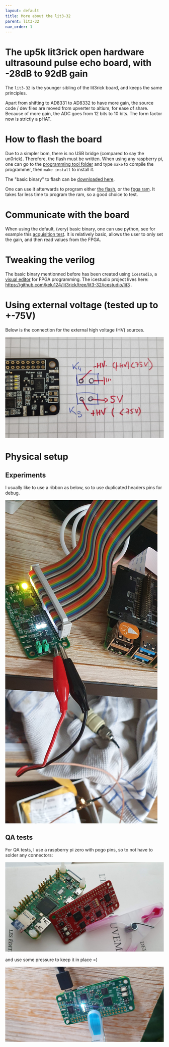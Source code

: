 ```yaml
---
layout: default
title: More about the lit3-32
parent: lit3-32
nav_order: 1
---
```


# The up5k lit3rick open hardware ultrasound pulse echo board, with -28dB to 92dB gain

The `lit3-32` is the younger sibling of the lit3rick board, and keeps the same principles.

Apart from shifting to AD8331 to AD8332 to have more gain, the source code / dev files are moved from upverter to altium, for ease of share. Because of more gain, the ADC goes from 12 bits to 10 bits. The form factor now is strictly a pHAT.


# How to flash the board

Due to a simpler bom, there is no USB bridge (compared to say the un0rick). Therefore, the flash must be written. When using any raspberry pi, one can go to the [programming tool folder](https://github.com/kelu124/lit3rick/tree/lit3-32/program) and type `make` to compile the programmer, then `make install` to install it.

The "basic binary" to flash can be [downloaded here](https://github.com/kelu124/lit3rick/blob/lit3-32/20230114_GainTests/bins/working.bin).

One can use it afterwards to program either [the flash](https://github.com/kelu124/lit3rick/blob/lit3-32/program/prog_flash.sh), or the [fpga ram](https://github.com/kelu124/lit3rick/blob/lit3-32/program/prog_ram.sh). It takes far less time to program the ram, so a good choice to test.

# Communicate with the board

When using the default, (very) basic binary, one can use python, see for example this [acquisition test](https://github.com/kelu124/lit3rick/blob/lit3-32/20230114_GainTests/python.py). It is relatively basic, allows the user to only set the gain, and then read values from the FPGA.

# Tweaking the verilog

The basic binary mentionned before has been created using `icestudio`, a [visual editor](https://icestudio.io/) for FPGA programming. The icestudio project lives here:  https://github.com/kelu124/lit3rick/tree/lit3-32/icestudio/lit3 .

# Using external voltage (tested up to +-75V)

Below is the connection for the external high voltage (HV) sources. 

![](https://raw.githubusercontent.com/kelu124/lit3rick/lit3-32/images/20240716_114836.jpg)

# Physical setup

## Experiments

I usually like to use a ribbon as below, so to use duplicated headers pins for debug.

![](https://raw.githubusercontent.com/kelu124/lit3rick/lit3-32/images/01_40msps/20230304_151654.jpg)

## QA tests

For QA tests, I use a raspberry pi zero with pogo pins, so to not have to solder any connectors:

![](https://raw.githubusercontent.com/kelu124/lit3rick/lit3-32/images/20210831_210830.jpg)

and use some pressure to keep it in place =)

![](https://raw.githubusercontent.com/kelu124/lit3rick/lit3-32/images/01_40msps/20230304_110240.jpg)
